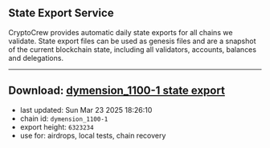 ## State Export Service
CryptoCrew provides automatic daily state exports for all chains we validate. State export files can be used as genesis files and are a snapshot of the current blockchain state, including all validators, accounts, balances and delegations.

---
**Download: [dymension_1100-1 state export](https://dl-eu2.ccvalidators.com/SERVICE/dymension/dymension_1100-1_export_6323234.json)**
---

- last updated: Sun Mar 23 2025 18:26:10
- chain id: `dymension_1100-1`
- export height: `6323234`
- use for: airdrops, local tests, chain recovery
